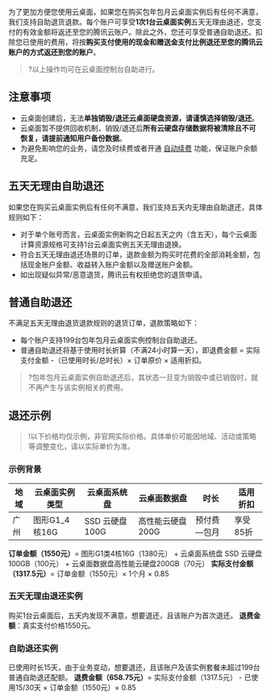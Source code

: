 为了更加方便您使用云桌面，如果您在购买包年包月云桌面实例后有任何不满意，我们支持自助退货退款。每个账户可享受**1次1台云桌面实例**五天无理由退还，您支付的有效金额将返还至您的腾讯云账户。除此之外，您还可享受普通自助退还。扣除您已使用的费用，将按**购买支付使用的现金和赠送金支付比例退还至您的腾讯云账户的方式返还到您的账户**。
>?以上操作均可在云桌面控制台自助进行。
## 注意事项
- 云桌面创建后，无法**单独销毁/退还云桌面硬盘资源，请谨慎选择销毁/退还**。
- 云桌面暂不提供回收机制，销毁/退还后**所有云硬盘存储数据将被清除且不可恢复，请提前通知用户备份数据**。
- 为避免影响您的业务，请您及时续费或者开通 [自动续费](https://cloud.tencent.com/document/product/1291/54216) 功能，保证账户余额充足。

## 五天无理由自助退还

如果您在购买云桌面实例后有任何不满意，我们支持五天内无理由自助退还，具体规则如下：

* 对于单个账号而言，云桌面实例新购之日起五天之内（含五天），每个云桌面计算资源规格可支持1台云桌面实例五天无理由退换。
* 符合五天无理由退还场景的订单，退款金额为购买时花费的全部消耗金额，包括现金账户金额、收益转入账户金额以及赠送账户金额。
* 如出现疑似异常/恶意退货，腾讯云有权拒绝您的退货申请。

## 普通自助退还
不满足五天无理由退货退款规则的退货订单，退款策略如下：
- 每个账户支持199台包年包月云桌面实例控制台自助退还。
- 普通自助退还将基于使用时长折算（不满24小时算一天），即退费金额 = 实际支付金额 -（已使用时长/总时长）× 订单原价 × 适用折扣。
>?包年包月云桌面实例自助退还后，其状态一旦变为销毁中或已销毁时，就不再产生与该实例相关的费用。

## 退还示例
>!以下价格均仅示例，非官网实际价格。具体单价可能因地域、活动或策略等调整变化，请以实际单价为准。

### 示例背景
| 地域 | 云桌面实例类型 | 云桌面系统盘 |云桌面数据盘|时长|适用折扣|
|---------|---------|---------|---------|---------|---------|
| 广州 | 图形G1_4核16G | SSD 云硬盘100G |高性能云硬盘200G|预付费—包月|享受85折|

**订单金额（1550元）**= 图形G1类4核16G（1380元） + 云桌面系统盘 SSD 云硬盘100GB（100元） + 云桌面数据盘高性能云硬盘200GB（70元）
**实际支付金额（1317.5元）**= 订单金额（1550元）× 1个月 × 0.85

### 五天无理由退还实例
购买1台云桌面后，五天内发现不满意，想要退还，且该账户为首次退还。
**退费金额**：真实支付价格1550元。

### 自助退还实例
已使用时长15天，由于业务变动，想要退还，且该账户及该实例套餐未超过199台普通自助退还配额。
**退费金额（658.75元）**= 实际支付金额（1317.5元） - 已使用15/30天 × 订单金额（1550元）× 0.85
